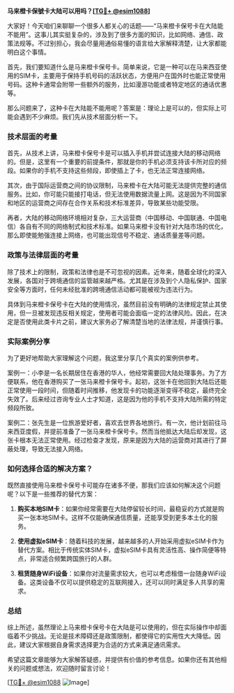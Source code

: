 **马来橙卡保號卡大陆可以用吗？[[TG💪+ @esim1088](https://t.me/s/esim1088)]**

大家好！今天咱们来聊聊一个很多人都关心的话题——“马来橙卡保号卡在大陆能不能用”。这事儿其实挺复杂的，涉及到了很多方面的知识，比如网络、通信、政策法规等。不过别担心，我会尽量用通俗易懂的语言给大家解释清楚，让大家都能明白这个事情。

首先，我们要知道什么是马来橙卡保号卡。简单来说，它是一种可以在马来西亚使用的SIM卡，主要用于保持手机号码的活跃状态，方便用户在国外时也能正常使用号码。这种卡通常会附带一些额外的服务，比如漫游功能或者特定地区的通话优惠等。

那么问题来了，这种卡在大陆能不能用呢？答案是：理论上是可以的，但实际上可能会遇到不少麻烦。我们先从技术层面分析一下。

### 技术层面的考量

首先，从技术上讲，马来橙卡保号卡是可以插入手机并尝试连接大陆的移动网络的。但是，这里有一个重要的前提条件，那就是你的手机必须支持该卡所对应的频段。如果你的手机不支持这些频段，即使插上了卡，也无法正常连接网络。

其次，由于国际运营商之间的协议限制，马来橙卡在大陆可能无法提供完整的通信服务。比如，你可能只能接打电话，但无法使用数据流量上网。这是因为不同国家和地区的运营商之间存在合作关系和技术标准差异，导致某些功能受限。

再者，大陆的移动网络环境相对复杂，三大运营商（中国移动、中国联通、中国电信）各自有不同的网络制式和技术标准。如果马来橙卡没有针对大陆市场的优化，那么即使能勉强连接上网络，也可能出现信号不稳定、通话质量差等问题。

### 政策与法律层面的考量

除了技术上的限制，政策和法律也是不可忽视的因素。近年来，随着全球化的深入发展，各国对于跨境通信的监管越来越严格。尤其是在涉及到个人隐私保护、国家安全等方面时，任何未经批准的跨境通信活动都可能被视为违法行为。

具体到马来橙卡保号卡在大陆的使用情况，虽然目前没有明确的法律规定禁止其使用，但一旦被发现违反相关规定，使用者可能会面临一定的法律风险。因此，在决定是否使用此类卡片之前，建议大家务必了解清楚当地的法律法规，并谨慎行事。

### 实际案例分享

为了更好地帮助大家理解这个问题，我这里分享几个真实的案例供参考。

案例一：小李是一名长期居住在香港的华人，他经常需要回大陆处理事务。为了方便联系，他在香港购买了一张马来橙卡保号卡。起初，这张卡在他回到大陆后还能正常使用一段时间，但随着时间推移，他发现卡的功能逐渐变得不稳定，最终完全失效了。后来经过咨询专业人士才知道，这是因为他的手机不支持大陆所需的特定频段所致。

案例二：张先生是一位旅游爱好者，喜欢去世界各地旅行。有一次，他计划前往马来西亚度假，并提前准备了一张马来橙卡保号卡。然而当他抵达大陆后却发现，这张卡根本无法正常使用。经过检查才发现，原来是因为大陆的运营商对其进行了屏蔽处理，导致无法接入网络。

### 如何选择合适的解决方案？

既然直接使用马来橙卡保号卡可能存在诸多不便，那我们应该如何解决这个问题呢？以下是一些推荐的替代方案：

1. **购买本地SIM卡**：如果你经常需要在大陆停留较长时间，最稳妥的方式就是购买一张本地SIM卡。这样不仅能确保通信质量，还能享受到更多本土化的服务。
   
2. **使用虚拟eSIM卡**：随着科技的发展，越来越多的人开始采用虚拟eSIM卡作为替代方案。相比于传统实体SIM卡，虚拟eSIM卡具有灵活性高、操作简便等特点，非常适合频繁跨国旅行的人群。

3. **租赁随身WiFi设备**：如果你对流量需求较大，也可以考虑租借一台随身WiFi设备。这类设备不仅可以提供稳定的互联网接入，还可以同时满足多人共享的需求。

### 总结

综上所述，虽然理论上马来橙卡保号卡在大陆是可以使用的，但在实际操作中却面临着不少挑战。无论是技术障碍还是政策限制，都使得它的实用性大大降低。因此，建议大家根据自身需求选择更为合适的方式来满足通讯需求。

希望这篇文章能够为大家解答疑惑，并提供有价值的参考信息。如果你还有其他相关的问题或想法，欢迎随时留言讨论！

[[TG💪+ @esim1088](https://t.me/s/esim1088) ![Image](https://i.postimg.cc/4NQfJmqS/Snipaste-2025-05-13-00-14-12.png)]